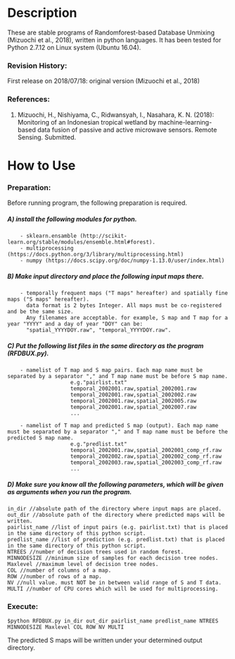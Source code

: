 Description
=======================
These are stable programs of Randomforest-based Database Unmixing (Mizuochi et al., 2018), written in python languages. It has been tested for Python 2.7.12 on Linux system (Ubuntu 16.04).

### Revision History:
First release on 2018/07/18: original version (Mizuochi et al., 2018)

### References:
1. Mizuochi, H., Nishiyama, C., Ridwansyah, I., Nasahara, K. N. (2018): Monitoring of an Indonesian tropical wetland by machine-learning-based data fusion of passive and active microwave sensors. Remote Sensing. Submitted.

How to Use
=====================

### Preparation:
Before running program, the following preparation is required.

##### A) install the following modules for python.
        - sklearn.ensamble (http://scikit-learn.org/stable/modules/ensemble.html#forest).
        - multiprocessing (https://docs.python.org/3/library/multiprocessing.html)
        - numpy (https://docs.scipy.org/doc/numpy-1.13.0/user/index.html)

##### B) Make input directory and place the following input maps there.

        - temporally frequent maps ("T maps" hereafter) and spatially fine maps ("S maps" hereafter).
          data format is 2 bytes Integer. All maps must be co-registered and be the same size.
          Any filenames are acceptable. for example, S map and T map for a year "YYYY" and a day of year "DOY" can be:
          "spatial_YYYYDOY.raw", "temporal_YYYYDOY.raw".

##### C) Put the following list files in the same directory as the program (RFDBUX.py).
        - namelist of T map and S map pairs. Each map name must be separated by a separator "," and T map name must be before S map name.
                        e.g."pairlist.txt"
                        temporal_2002001.raw,spatial_2002001.raw
                        temporal_2002001.raw,spatial_2002002.raw
                        temporal_2002001.raw,spatial_2002005.raw
                        temporal_2002001.raw,spatial_2002007.raw
                        ...

        - namelist of T map and predicted S map (output). Each map name must be separated by a separator "," and T map name must be before the predicted S map name.
                        e.g."predlist.txt"
                        temporal_2002001.raw,spatial_2002001_comp_rf.raw
                        temporal_2002002.raw,spatial_2002002_comp_rf.raw
                        temporal_2002003.raw,spatial_2002003_comp_rf.raw
                        ...

##### D) Make sure you know all the following parameters, which will be given as arguments when you run the program.
	in_dir //absolute path of the directory where input maps are placed.
	out_dir //absolute path of the directory where predicted maps will be written.
	pairlist_name //list of input pairs (e.g. pairlist.txt) that is placed in the same directory of this python script.
	predlist_name //list of prediction (e.g. predlist.txt) that is placed in the same directory of this python script.
	NTREES //number of decision trees used in random forest. 
	MINNODESIZE //minimum size of samples for each decision tree nodes.
	Maxlevel //maximum level of decision tree nodes.
	COL //number of columns of a map.
	ROW //number of rows of a map.
	NV //null value. must NOT be in between valid range of S and T data.
	MULTI //number of CPU cores which will be used for multiprocessing.

### Execute:

	$python RFDBUX.py in_dir out_dir pairlist_name predlist_name NTREES MINNODESIZE Maxlevel COL ROW NV MULTI

The predicted S maps will be written under your determined output directory.
